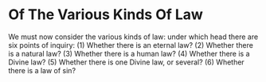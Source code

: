 # Of The Various Kinds Of Law

We must now consider the various kinds of law: under which head there are six points of inquiry:
(1) Whether there is an eternal law?
(2) Whether there is a natural law?
(3) Whether there is a human law?
(4) Whether there is a Divine law?
(5) Whether there is one Divine law, or several?
(6) Whether there is a law of sin?